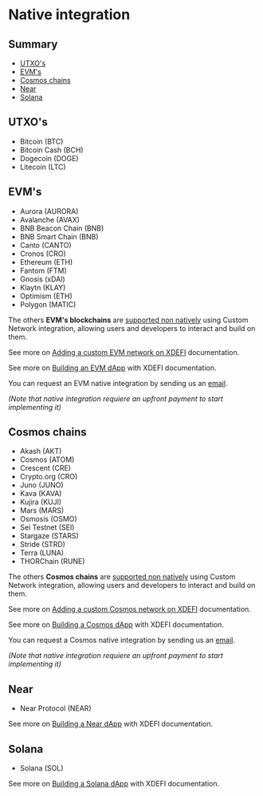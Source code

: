# Native integration

## Summary

- [UTXO's](#utxo-s)
- [EVM's](#evm-s)
- [Cosmos chains](#cosmos-chains)
- [Near](#near)
- [Solana](#solana)

## UTXO's

- Bitcoin (BTC)
- Bitcoin Cash (BCH)
- Dogecoin (DOGE)
- Litecoin (LTC)

## EVM's

- Aurora (AURORA)
- Avalanche (AVAX)
- BNB Beacon Chain (BNB)
- BNB Smart Chain (BNB)
- Canto (CANTO)
- Cronos (CRO)
- Ethereum (ETH)
- Fantom (FTM)
- Gnosis (xDAI)
- Klaytn (KLAY)
- Optimism (ETH)
- Polygon (MATIC)

The others **EVM's blockchains** are [supported non natively](./custom-integration) using Custom Network integration, allowing users and developers to interact and build on them.

See more on [Adding a custom EVM network on XDEFI](./how-to-add-custom-network) documentation.

See more on [Building an EVM dApp](/developers/build-evm-dapp) with XDEFI documentation.

You can request an EVM native integration by sending us an [email](mailto:integration@xdefi.io).

_(Note that native integration requiere an upfront payment to start implementing it)_

## Cosmos chains

- Akash (AKT)
- Cosmos (ATOM)
- Crescent (CRE)
- Crypto.org (CRO)
- Juno (JUNO)
- Kava (KAVA)
- Kujira (KUJI)
- Mars (MARS)
- Osmosis (OSMO)
- Sei Testnet (SEI)
- Stargaze (STARS)
- Stride (STRD)
- Terra (LUNA)
- THORChain (RUNE)

The others **Cosmos chains** are [supported non natively](./custom-integration) using Custom Network integration, allowing users and developers to interact and build on them.

See more on [Adding a custom Cosmos network on XDEFI](./how-to-add-custom-network) documentation.

See more on [Building a Cosmos dApp](/developers/build-cosmos-dapp) with XDEFI documentation.

You can request a Cosmos native integration by sending us an [email](mailto:integration@xdefi.io).

_(Note that native integration requiere an upfront payment to start implementing it)_

## Near

- Near Protocol (NEAR)

See more on [Building a Near dApp](/developers/build-near-dapp) with XDEFI documentation.

## Solana

- Solana (SOL)

See more on [Building a Solana dApp](/developers/build-solana-dapp) with XDEFI documentation.
